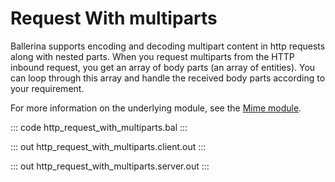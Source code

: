 # Request With multiparts

Ballerina supports encoding and decoding multipart content in http requests along with nested parts.
When you request multiparts from the HTTP inbound request, you get an array of body parts (an array of entities).
You can loop through this array and handle the received body parts according to your requirement.

For more information on the underlying module, 
see the [Mime module](https://lib.ballerina.io/ballerina/mime/latest/).

::: code http_request_with_multiparts.bal :::

::: out http_request_with_multiparts.client.out :::

::: out http_request_with_multiparts.server.out :::